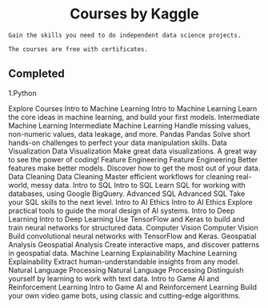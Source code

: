 # <div align='center'>Courses by Kaggle</div>

```
Gain the skills you need to do independent data science projects.

The courses are free with certificates.
```

## Completed
1.Python

Explore Courses
Intro to Machine Learning
Intro to Machine Learning
Learn the core ideas in machine learning, and build your first models.
Intermediate Machine Learning
Intermediate Machine Learning
Handle missing values, non-numeric values, data leakage, and more.
Pandas
Pandas
Solve short hands-on challenges to perfect your data manipulation skills.
Data Visualization
Data Visualization
Make great data visualizations. A great way to see the power of coding!
Feature Engineering
Feature Engineering
Better features make better models. Discover how to get the most out of your data.
Data Cleaning
Data Cleaning
Master efficient workflows for cleaning real-world, messy data.
Intro to SQL
Intro to SQL
Learn SQL for working with databases, using Google BigQuery.
Advanced SQL
Advanced SQL
Take your SQL skills to the next level.
Intro to AI Ethics
Intro to AI Ethics
Explore practical tools to guide the moral design of AI systems.
Intro to Deep Learning
Intro to Deep Learning
Use TensorFlow and Keras to build and train neural networks for structured data.
Computer Vision
Computer Vision
Build convolutional neural networks with TensorFlow and Keras.
Geospatial Analysis
Geospatial Analysis
Create interactive maps, and discover patterns in geospatial data.
Machine Learning Explainability
Machine Learning Explainability
Extract human-understandable insights from any model.
Natural Language Processing
Natural Language Processing
Distinguish yourself by learning to work with text data.
Intro to Game AI and Reinforcement Learning
Intro to Game AI and Reinforcement Learning
Build your own video game bots, using classic and cutting-edge algorithms.
